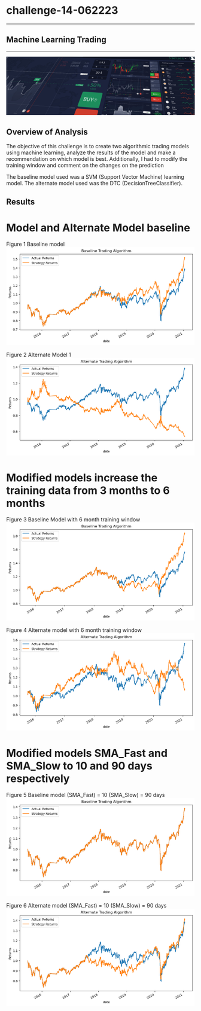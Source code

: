 # challenge-14-062223
 ---
 ## Machine Learning Trading
 ---
 ![fintech challenge14](/Starter_Code/images/14-4-challenge-image.png)
 
 ## Overview of Analysis
 The objective of this challenge is to create two algorithmic trading models using machine learning, analyze the results of the model and make a recommendation on which model is best. Additionally, I had to modify the training window and comment on the changes on the prediction 
 
 The baseline model used was a SVM (Support Vector Machine) learning model. The alternate model used was the DTC (DecisionTreeClassifier). 
 
## Results

# Model and Alternate Model baseline 

Figure 1 Baseline model
![baseline model](/Starter_Code/images/baseline.png)

Figure 2 Alternate Model 1
![alternatemodel](/Starter_Code/images/alternatemodel.png)

# Modified models increase the training data from 3 months to 6 months

Figure 3 Baseline Model with 6 month training window
![baseline_6month training](/Starter_Code/images/baseline_6month.png)

Figure 4 Alternate model with 6 month training window
![alternate model 6month training](/Starter_Code/images/alternatemodel_6month.png)

# Modified models SMA_Fast and SMA_Slow to 10 and 90 days respectively

Figure 5 Baseline model (SMA_Fast) = 10 (SMA_Slow) = 90 days
![baseline 3month training 10 and 90days](/Starter_Code/images/baseline_3month_window_10_90days.png)


Figure 6 Alternate model (SMA_Fast) = 10 (SMA_Slow) = 90 days
![alternate model 3month training 10 and 90days](/Starter_Code/images/alternatemodel_3month_window_10_90days.png)